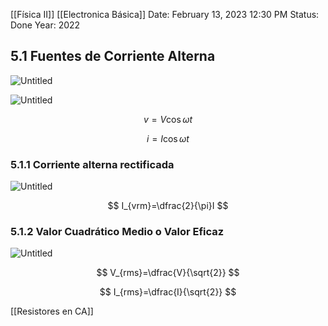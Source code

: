 [[Física II]] [[Electronica Básica]]
Date: February 13, 2023 12:30 PM
Status: Done
Year: 2022

## 5.1 Fuentes de Corriente Alterna

![Untitled](Images/Fuentes%20de%20corriente%20alterna/Untitled.png)

![Untitled](Images/Fuentes%20de%20corriente%20alterna/Untitled%201.png)

$$
v=V\cos\omega t
$$

$$
i=I\cos\omega t
$$

### 5.1.1 **Corriente alterna rectificada**

![Untitled](Images/Fuentes%20de%20corriente%20alterna/Untitled%202.png)

$$
I_{vrm}=\dfrac{2}{\pi}I
$$

### 5.1.2 **Valor Cuadrático Medio o Valor Eficaz**

![Untitled](Images/Fuentes%20de%20corriente%20alterna/Untitled%203.png)

$$
V_{rms}=\dfrac{V}{\sqrt{2}}
$$

$$
I_{rms}=\dfrac{I}{\sqrt{2}}
$$

[[Resistores en CA]]